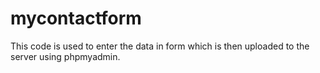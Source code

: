 # mycontactform
This code is used to enter the data in form which is then uploaded to the server using phpmyadmin.
